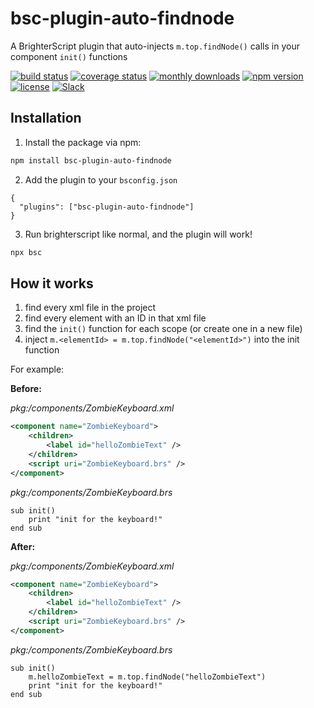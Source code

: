 # bsc-plugin-auto-findnode

A BrighterScript plugin that auto-injects `m.top.findNode()` calls in your component `init()` functions

[![build status](https://img.shields.io/github/actions/workflow/status/rokucommunity/bsc-plugin-auto-findnode/build.yml?branch=master&logo=github)](https://github.com/rokucommunity/bsc-plugin-auto-findnode/actions?query=branch%3Amaster+workflow%3Abuild)
[![coverage status](https://img.shields.io/coveralls/github/rokucommunity/bsc-plugin-auto-findnode?logo=coveralls)](https://coveralls.io/github/rokucommunity/bsc-plugin-auto-findnode?branch=master)
[![monthly downloads](https://img.shields.io/npm/dm/bsc-plugin-auto-findnode.svg?sanitize=true&logo=npm&logoColor=)](https://npmcharts.com/compare/bsc-plugin-auto-findnode?minimal=true)
[![npm version](https://img.shields.io/npm/v/bsc-plugin-auto-findnode.svg?logo=npm)](https://www.npmjs.com/package/bsc-plugin-auto-findnode)
[![license](https://img.shields.io/npm/l/bsc-plugin-auto-findnode.svg)](LICENSE)
[![Slack](https://img.shields.io/badge/Slack-RokuCommunity-4A154B?logo=slack)](https://join.slack.com/t/rokudevelopers/shared_invite/zt-4vw7rg6v-NH46oY7hTktpRIBM_zGvwA)

## Installation

1. Install the package via npm:

```bash
npm install bsc-plugin-auto-findnode
```

2. Add the plugin to your `bsconfig.json`

```jsonc
{
  "plugins": ["bsc-plugin-auto-findnode"]
}
```

3. Run brighterscript like normal, and the plugin will work!

```bash
npx bsc
```

## How it works

1. find every xml file in the project
2. find every element with an ID in that xml file
3. find the `init()` function for each scope (or create one in a new file)
4. inject `m.<elementId> = m.top.findNode("<elementId>")` into the init function

For example:

**Before:**

_pkg:/components/ZombieKeyboard.xml_

```xml
<component name="ZombieKeyboard">
    <children>
        <label id="helloZombieText" />
    </children>
    <script uri="ZombieKeyboard.brs" />
</component>
```

_pkg:/components/ZombieKeyboard.brs_

```brightscript
sub init()
    print "init for the keyboard!"
end sub
```

**After:**

_pkg:/components/ZombieKeyboard.xml_

```xml
<component name="ZombieKeyboard">
    <children>
        <label id="helloZombieText" />
    </children>
    <script uri="ZombieKeyboard.brs" />
</component>
```

_pkg:/components/ZombieKeyboard.brs_

```brightscript
sub init()
    m.helloZombieText = m.top.findNode("helloZombieText")
    print "init for the keyboard!"
end sub
```
